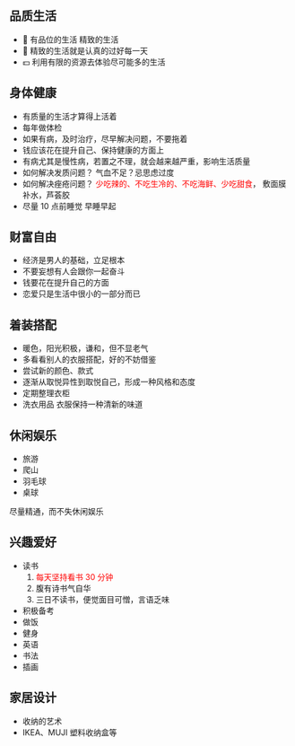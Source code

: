 ## 品质生活

- &#127863; 有品位的生活 精致的生活
- &#129351; 精致的生活就是认真的过好每一天
- &#128181; 利用有限的资源去体验尽可能多的生活

## 身体健康

- 有质量的生活才算得上活着
- 每年做体检
- 如果有病，及时治疗，尽早解决问题，不要拖着
- 钱应该花在提升自己、保持健康的方面上
- 有病尤其是慢性病，若置之不理，就会越来越严重，影响生活质量
- 如何解决发质问题？ 气血不足？忌思虑过度
- 如何解决痤疮问题？ <span style="color: red">少吃辣的、不吃生冷的、不吃海鲜、少吃甜食</span>， 敷面膜补水，芦荟胶
- 尽量 10 点前睡觉 早睡早起

## 财富自由

- 经济是男人的基础，立足根本
- 不要妄想有人会跟你一起奋斗
- 钱要花在提升自己的方面
- 恋爱只是生活中很小的一部分而已

## 着装搭配

- 暖色，阳光积极，谦和，但不显老气
- 多看看别人的衣服搭配，好的不妨借鉴
- 尝试新的颜色、款式
- 逐渐从取悦异性到取悦自己，形成一种风格和态度
- 定期整理衣柜
- 洗衣用品 衣服保持一种清新的味道

## 休闲娱乐

- 旅游
- 爬山
- 羽毛球
- 桌球

尽量精通，而不失休闲娱乐

## 兴趣爱好

- 读书
  1. <span style="color: red">每天坚持看书 30 分钟</span>
  2. 腹有诗书气自华
  3. 三日不读书，便觉面目可憎，言语乏味
- 积极备考
- 做饭
- 健身
- 英语
- 书法
- 插画

## 家居设计

- 收纳的艺术
- IKEA、MUJI 塑料收纳盒等
